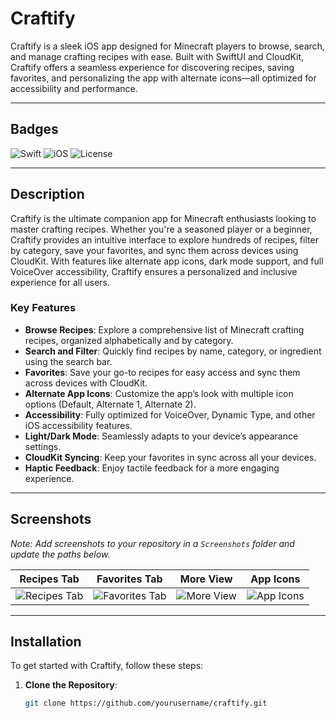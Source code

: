 # Craftify

Craftify is a sleek iOS app designed for Minecraft players to browse, search, and manage crafting recipes with ease. Built with SwiftUI and CloudKit, Craftify offers a seamless experience for discovering recipes, saving favorites, and personalizing the app with alternate icons—all optimized for accessibility and performance.

---

## Badges

![Swift](https://img.shields.io/badge/Swift-5.9-orange.svg)
![iOS](https://img.shields.io/badge/iOS-17.0+-blue.svg)
![License](https://img.shields.io/badge/License-MIT-green.svg)

---

## Description

Craftify is the ultimate companion app for Minecraft enthusiasts looking to master crafting recipes. Whether you're a seasoned player or a beginner, Craftify provides an intuitive interface to explore hundreds of recipes, filter by category, save your favorites, and sync them across devices using CloudKit. With features like alternate app icons, dark mode support, and full VoiceOver accessibility, Craftify ensures a personalized and inclusive experience for all users.

### Key Features

- **Browse Recipes**: Explore a comprehensive list of Minecraft crafting recipes, organized alphabetically and by category.
- **Search and Filter**: Quickly find recipes by name, category, or ingredient using the search bar.
- **Favorites**: Save your go-to recipes for easy access and sync them across devices with CloudKit.
- **Alternate App Icons**: Customize the app’s look with multiple icon options (Default, Alternate 1, Alternate 2).
- **Accessibility**: Fully optimized for VoiceOver, Dynamic Type, and other iOS accessibility features.
- **Light/Dark Mode**: Seamlessly adapts to your device’s appearance settings.
- **CloudKit Syncing**: Keep your favorites in sync across all your devices.
- **Haptic Feedback**: Enjoy tactile feedback for a more engaging experience.

---

## Screenshots

*Note: Add screenshots to your repository in a `Screenshots` folder and update the paths below.*

| Recipes Tab | Favorites Tab | More View | App Icons |
|-------------|---------------|-----------|-----------|
| ![Recipes Tab](Screenshots/RecipesTab.png) | ![Favorites Tab](Screenshots/FavoritesTab.png) | ![More View](Screenshots/MoreView.png) | ![App Icons](Screenshots/AppIcons.png) |

---

## Installation

To get started with Craftify, follow these steps:

1. **Clone the Repository**:
   ```bash
   git clone https://github.com/yourusername/craftify.git
